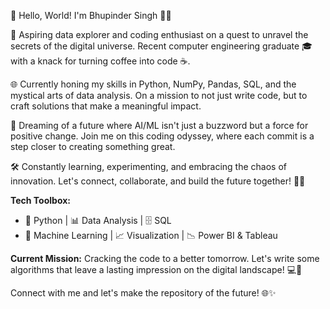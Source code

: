 👋 Hello, World! I'm Bhupinder Singh 👨‍💻

🚀 Aspiring data explorer and coding enthusiast on a quest to unravel the secrets of the digital universe. Recent computer engineering graduate 🎓 with a knack for turning coffee into code ☕. 

🌐 Currently honing my skills in Python, NumPy, Pandas, SQL, and the mystical arts of data analysis. On a mission to not just write code, but to craft solutions that make a meaningful impact.

🧠 Dreaming of a future where AI/ML isn't just a buzzword but a force for positive change. Join me on this coding odyssey, where each commit is a step closer to creating something great.

🛠️ Constantly learning, experimenting, and embracing the chaos of innovation. Let's connect, collaborate, and build the future together! 🚀✨

**Tech Toolbox:**
- 🐍 Python | 📊 Data Analysis | 🗄️ SQL
- 🚀 Machine Learning | 📈 Visualization | 📉 Power BI & Tableau

**Current Mission:**
Cracking the code to a better tomorrow. Let's write some algorithms that leave a lasting impression on the digital landscape! 💻🚀

Connect with me and let's make the repository of the future! 🌐✨
